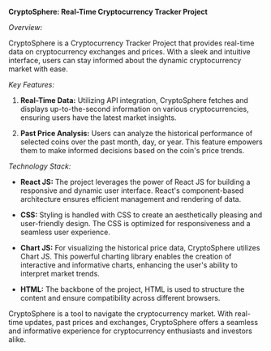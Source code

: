 **CryptoSphere: Real-Time Cryptocurrency Tracker Project**

*Overview:*

CryptoSphere is a Cryptocurrency Tracker Project that provides real-time data on cryptocurrency exchanges and prices. With a sleek and intuitive interface, users can stay informed about the dynamic cryptocurrency market with ease.

*Key Features:*

1. **Real-Time Data:** Utilizing API integration, CryptoSphere fetches and displays up-to-the-second information on various cryptocurrencies, ensuring users have the latest market insights.

2. **Past Price Analysis:** Users can analyze the historical performance of selected coins over the past month, day, or year. This feature empowers them to make informed decisions based on the coin's price trends.

*Technology Stack:*

- **React JS:** The project leverages the power of React JS for building a responsive and dynamic user interface. React's component-based architecture ensures efficient management and rendering of data.

- **CSS:** Styling is handled with CSS to create an aesthetically pleasing and user-friendly design. The CSS is optimized for responsiveness and a seamless user experience.

- **Chart JS:** For visualizing the historical price data, CryptoSphere utilizes Chart JS. This powerful charting library enables the creation of interactive and informative charts, enhancing the user's ability to interpret market trends.

- **HTML:** The backbone of the project, HTML is used to structure the content and ensure compatibility across different browsers.

CryptoSphere is a tool to navigate the cryptocurrency market. With real-time updates, past prices and exchanges, CryptoSphere offers a seamless and informative experience for cryptocurrency enthusiasts and investors alike.
